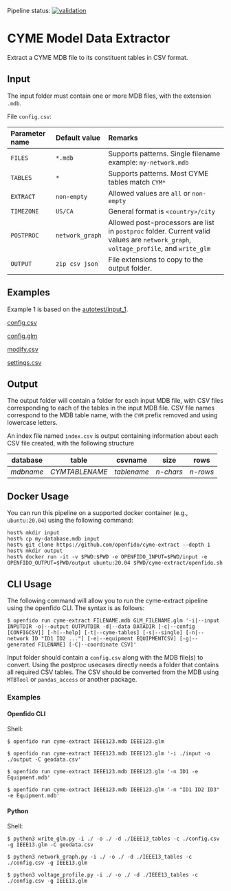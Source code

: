 Pipeline status: [![validation](https://github.com/openfido/cyme-extract/actions/workflows/main.yml/badge.svg)](https://github.com/openfido/cyme-extract/actions/workflows/main.yml)

# CYME Model Data Extractor

Extract a CYME MDB file to its constituent tables in CSV format.

## Input

The input folder must contain one or more MDB files, with the extension `.mdb`.

File `config.csv`:

| Parameter name | Default value   | Remarks                                                                                                                             |
| :------------- | :-------------- | :---------------------------------------------------------------------------------------------------------------------------------- |
| `FILES`        | `*.mdb`         | Supports patterns. Single filename example: `my-network.mdb`                                                                        |
| `TABLES`       | `*`             | Supports patterns. Most CYME tables match `CYM*`                                                                                    |
| `EXTRACT`      | `non-empty`     | Allowed values are `all` or `non-empty`                                                                                             |
| `TIMEZONE`     | `US/CA`         | General format is `<country>/city`                                                                                                  |
| `POSTPROC`     | `network_graph` | Allowed post-processors are list in `postproc` folder. Current valid values are `network_graph`, `voltage_profile`, and `write_glm` |
| `OUTPUT`       | `zip csv json`  | File extensions to copy to the output folder.                                                                                       |

## Examples

Example 1 is based on the [autotest/input_1](https://github.com/openfido/cyme-extract/tree/main/autotest/input_1).

[config.csv](file:autotest/input_1/config.csv)

[config.glm](file:autotest/input_1/config.glm)

[modify.csv](file:autotest/input_1/modify.csv)

[settings.csv](file:autotest/input_1/settings.csv)

## Output

The output folder will contain a folder for each input MDB file, with CSV files corresponding to each of the tables in the input MDB file. CSV file names correspond to the MDB table name, with the `CYM` prefix removed and using lowercase letters.

An index file named `index.csv` is output containing information about each CSV file created, with the following structure

| database  | table          | csvname     | size      | rows     |
| --------- | -------------- | ----------- | --------- | -------- |
| _mdbname_ | _CYMTABLENAME_ | _tablename_ | _n-chars_ | _n-rows_ |

## Docker Usage

You can run this pipeline on a supported docker container (e.g., `ubuntu:20.04`) using the following command:

```
host% mkdir input
host% cp my-database.mdb input
host% git clone https://github.com/openfido/cyme-extract --depth 1
host% mkdir output
host% docker run -it -v $PWD:$PWD -e OPENFIDO_INPUT=$PWD/input -e OPENFIDO_OUTPUT=$PWD/output ubuntu:20.04 $PWD/cyme-extract/openfido.sh
```

## CLI Usage

The following command will allow you to run the cyme-extract pipeline using the openfido CLI. The syntax is as follows:

    $ openfido run cyme-extract FILENAME.mdb GLM_FILENAME.glm '-i|--input INPUTDIR -o|--output OUTPUTDIR -d|--data DATADIR [-c|--config [CONFIGCSV]] [-h|--help] [-t|--cyme-tables] [-s|--single] [-n|--network ID "ID1 ID2 ..."] [-e|--equipment EQUIPMENTCSV] [-g|--generated FILENAME] [-C|--coordinate CSV]'

Input folder should contain a `config.csv` along with the MDB file(s) to convert. Using the postproc usecases directly needs a folder that contains all required CSV tables. The CSV should be converted from the MDB using `MTBTool` or `pandas_access` or another package.

### Examples

#### Openfido CLI

Shell:

```
$ openfido run cyme-extract IEEE123.mdb IEEE123.glm
```

```
$ openfido run cyme-extract IEEE123.mdb IEEE123.glm '-i ./input -o ./output -C geodata.csv'
```

```
$ openfido run cyme-extract IEEE123.mdb IEEE123.glm '-n ID1 -e Equipment.mdb'
```

```
$ openfido run cyme-extract IEEE123.mdb IEEE123.glm '-n "ID1 ID2 ID3" -e Equipment.mdb'
```

#### Python

Shell:

```
$ python3 write_glm.py -i ./ -o ./ -d ./IEEE13_tables -c ./config.csv -g IEEE13.glm -C geodata.csv
```

```
$ python3 network_graph.py -i ./ -o ./ -d ./IEEE13_tables -c ./config.csv -g IEEE13.glm
```

```
$ python3 voltage_profile.py -i ./ -o ./ -d ./IEEE13_tables -c ./config.csv -g IEEE13.glm
```
